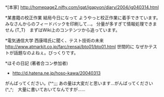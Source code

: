 *[本家]
http://homepage2.nifty.com/igat/igapyon/diary/2004/ig040314.html

*某書籍の校正作業
結局今日になって ようやっと校正作業に着手できています。みなさんからのフィードバックを印刷して…。
分量が多すぎて情報処理できません (T_T)　まずはWiki上のコンテンツから追っています。

*電気通信大学 西康晴氏に聞く、テスト技術の未来
http://www.atmarkit.co.jp/farc/rensai/bto01/bto01.html
世間的に なぜかテストが話題なのよねぇ。びっくりです。

*ほその日記 (著者合コン参加者)

* http://d.hatena.ne.jp/hoso-kawa/20040313

がんばってください。(^^;;; あの量は大変だと思います...がんばってください (^_^;　大量に書いておいてなんですが……
